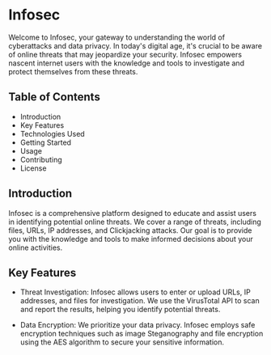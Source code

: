 # Infosec


Welcome to Infosec, your gateway to understanding the world of cyberattacks and data privacy. In today's digital age, it's crucial to be aware of online threats that may jeopardize your security. Infosec empowers nascent internet users with the knowledge and tools to investigate and protect themselves from these threats.

## Table of Contents
- Introduction
- Key Features
- Technologies Used
- Getting Started
- Usage
- Contributing
- License

## Introduction
Infosec is a comprehensive platform designed to educate and assist users in identifying potential online threats. We cover a range of threats, including files, URLs, IP addresses, and Clickjacking attacks. Our goal is to provide you with the knowledge and tools to make informed decisions about your online activities.

## Key Features
- Threat Investigation: Infosec allows users to enter or upload URLs, IP addresses, and files for investigation. We use the VirusTotal API to scan and report the results, helping you identify potential threats.

- Data Encryption: We prioritize your data privacy. Infosec employs safe encryption techniques such as image Steganography and file encryption using the AES algorithm to secure your sensitive information.
